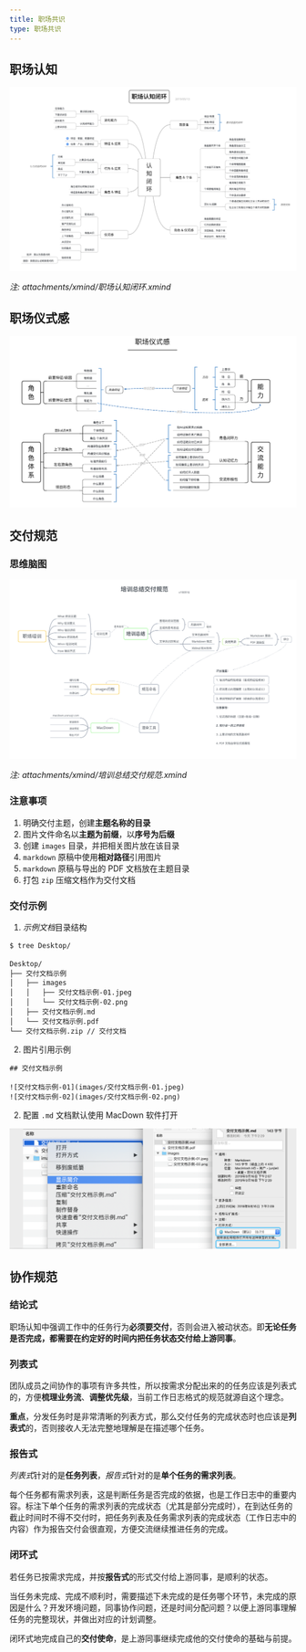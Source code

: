```yaml
---
title: 职场共识
type: 职场共识 
---
```


## 职场认知

![职场认知闭环](/images/职场认知闭环.png)

*注: attachments/xmind/职场认知闭环.xmind*

## 职场仪式感

![职场仪式感](/images/职场仪式感.png)

## 交付规范

### 思维脑图

![培训交付规范](/images/培训总结交付规范-01.png)

*注: attachments/xmind/培训总结交付规范.xmind*

### 注意事项

1. 明确交付主题，创建**主题名称的目录**
2. 图片文件命名以**主题为前缀**，以**序号为后缀**
2. 创建 `images` 目录，并把相关图片放在该目录
3. `markdown` 原稿中使用**相对路径**引用图片
4. `markdown` 原稿与导出的 PDF 文档放在主题目录
5. 打包 `zip` 压缩文档作为交付文档

### 交付示例

1. *示例文档*目录结构

  ```
  $ tree Desktop/

  Desktop/
  ├── 交付文档示例
  │   ├── images
  │   │   ├── 交付文档示例-01.jpeg
  │   │   └── 交付文档示例-02.png
  │   ├── 交付文档示例.md
  │   └── 交付文档示例.pdf
  └── 交付文档示例.zip // 交付文档
  ```

2. 图片引用示例

```
## 交付文档示例

![交付文档示例-01](images/交付文档示例-01.jpeg)
![交付文档示例-02](images/交付文档示例-02.png)
```

2. 配置 `.md` 文档默认使用 MacDown 软件打开

  ![培训总结交付规范](/images/培训总结交付规范-02.png)

## 协作规范

### 结论式

职场认知中强调工作中的任务行为**必须要交付**，否则会进入被动状态。即**无论任务是否完成，都需要在约定好的时间内把任务状态交付给上游同事**。

### 列表式

团队成员之间协作的事项有许多共性，所以按需求分配出来的的任务应该是列表式的，方便**梳理业务流**、**调整优先级**，当前工作日志格式的规范就源自这个理念。

**重点**，分发任务时是非常清晰的列表方式，那么交付任务的完成状态时也应该是**列表式**的，否则接收人无法完整地理解是在描述哪个任务。

### 报告式

*列表式*针对的是**任务列表**，*报告式*针对的是**单个任务的需求列表**。

每个任务都有需求列表，这是判断任务是否完成的依据，也是工作日志中的重要内容。标注下单个任务的需求列表的完成状态（尤其是部分完成时），在到达任务的截止时间时不得不交付时，把任务列表及任务需求列表的完成状态（工作日志中的内容）作为报告交付会很直观，方便交流继续推进任务的完成。

### 闭环式

若任务已按需求完成，并按**报告式**的形式交付给上游同事，是顺利的状态。

当任务未完成、完成不顺利时，需要描述下未完成的是任务哪个环节，未完成的原因是什么？开发环境问题，同事协作问题，还是时间分配问题？以便上游同事理解任务的完整现状，并做出对应的计划调整。

闭环式地完成自己的**交付使命**，是上游同事继续完成他的交付使命的基础与前提。
